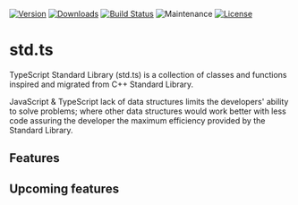 [![Version](https://img.shields.io/npm/v/std.ts.svg)](https://www.npmjs.com/package/std.ts)
[![Downloads](https://img.shields.io/npm/dm/std.ts.svg)](https://www.npmjs.com/package/std.ts)
[![Build Status](https://img.shields.io/travis/IpiVasquez/std.ts.svg)](https://travis-ci.org/IpiVasquez/std.ts)
![Maintenance](https://img.shields.io/maintenance/yes/2017.svg)
[![License](https://img.shields.io/github/license/IpiVasquez/std.ts.svg)](https://github.com/IpiVasquez/std.ts/blob/master/LICENSE)
# std.ts
TypeScript Standard Library (std.ts) is a collection of classes and functions inspired and migrated from C++ Standard Library.

JavaScript & TypeScript lack of data structures limits the developers' ability to solve problems; where other data structures would work better with less code assuring the developer the maximum efficiency provided by the Standard Library.

## Features


## Upcoming features